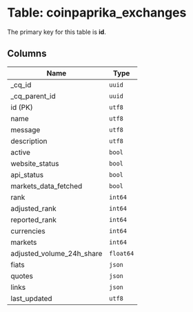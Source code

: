 # Table: coinpaprika_exchanges

The primary key for this table is **id**.

## Columns

| Name          | Type          |
| ------------- | ------------- |
|_cq_id|`uuid`|
|_cq_parent_id|`uuid`|
|id (PK)|`utf8`|
|name|`utf8`|
|message|`utf8`|
|description|`utf8`|
|active|`bool`|
|website_status|`bool`|
|api_status|`bool`|
|markets_data_fetched|`bool`|
|rank|`int64`|
|adjusted_rank|`int64`|
|reported_rank|`int64`|
|currencies|`int64`|
|markets|`int64`|
|adjusted_volume_24h_share|`float64`|
|fiats|`json`|
|quotes|`json`|
|links|`json`|
|last_updated|`utf8`|
